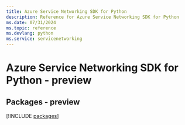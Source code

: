 ```yaml
---
title: Azure Service Networking SDK for Python
description: Reference for Azure Service Networking SDK for Python
ms.date: 07/31/2024
ms.topic: reference
ms.devlang: python
ms.service: servicenetworking
---
```

# Azure Service Networking SDK for Python - preview
## Packages - preview
[!INCLUDE [packages](service-networking-index.md)]